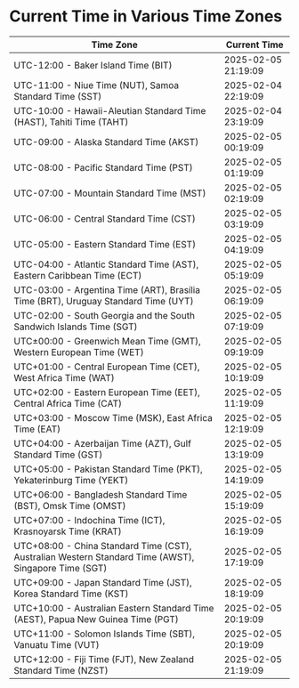 # Current Time in Various Time Zones

| Time Zone | Current Time |
|-----------|--------------|
| UTC-12:00 - Baker Island Time (BIT) | 2025-02-05 21:19:09 |
| UTC-11:00 - Niue Time (NUT), Samoa Standard Time (SST) | 2025-02-04 22:19:09 |
| UTC-10:00 - Hawaii-Aleutian Standard Time (HAST), Tahiti Time (TAHT) | 2025-02-04 23:19:09 |
| UTC-09:00 - Alaska Standard Time (AKST) | 2025-02-05 00:19:09 |
| UTC-08:00 - Pacific Standard Time (PST) | 2025-02-05 01:19:09 |
| UTC-07:00 - Mountain Standard Time (MST) | 2025-02-05 02:19:09 |
| UTC-06:00 - Central Standard Time (CST) | 2025-02-05 03:19:09 |
| UTC-05:00 - Eastern Standard Time (EST) | 2025-02-05 04:19:09 |
| UTC-04:00 - Atlantic Standard Time (AST), Eastern Caribbean Time (ECT) | 2025-02-05 05:19:09 |
| UTC-03:00 - Argentina Time (ART), Brasília Time (BRT), Uruguay Standard Time (UYT) | 2025-02-05 06:19:09 |
| UTC-02:00 - South Georgia and the South Sandwich Islands Time (SGT) | 2025-02-05 07:19:09 |
| UTC±00:00 - Greenwich Mean Time (GMT), Western European Time (WET) | 2025-02-05 09:19:09 |
| UTC+01:00 - Central European Time (CET), West Africa Time (WAT) | 2025-02-05 10:19:09 |
| UTC+02:00 - Eastern European Time (EET), Central Africa Time (CAT) | 2025-02-05 11:19:09 |
| UTC+03:00 - Moscow Time (MSK), East Africa Time (EAT) | 2025-02-05 12:19:09 |
| UTC+04:00 - Azerbaijan Time (AZT), Gulf Standard Time (GST) | 2025-02-05 13:19:09 |
| UTC+05:00 - Pakistan Standard Time (PKT), Yekaterinburg Time (YEKT) | 2025-02-05 14:19:09 |
| UTC+06:00 - Bangladesh Standard Time (BST), Omsk Time (OMST) | 2025-02-05 15:19:09 |
| UTC+07:00 - Indochina Time (ICT), Krasnoyarsk Time (KRAT) | 2025-02-05 16:19:09 |
| UTC+08:00 - China Standard Time (CST), Australian Western Standard Time (AWST), Singapore Time (SGT) | 2025-02-05 17:19:09 |
| UTC+09:00 - Japan Standard Time (JST), Korea Standard Time (KST) | 2025-02-05 18:19:09 |
| UTC+10:00 - Australian Eastern Standard Time (AEST), Papua New Guinea Time (PGT) | 2025-02-05 20:19:09 |
| UTC+11:00 - Solomon Islands Time (SBT), Vanuatu Time (VUT) | 2025-02-05 20:19:09 |
| UTC+12:00 - Fiji Time (FJT), New Zealand Standard Time (NZST) | 2025-02-05 21:19:09 |
